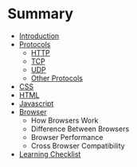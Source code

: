 # Summary

* [Introduction](README.md)
* [Protocols](protocols/README.md)
  * [HTTP](protocols/http.md)
  * [TCP]()
  * [UDP]()
  * [Other Protocols]()
* [CSS]()
* [HTML]()
* [Javascript]()
* [Browser](browser/README.md)
  * How Browsers Work
  * Difference Between Browsers
  * Browser Performance
  * Cross Browser Compatibility
* [Learning Checklist](LearningCheckList.md)
